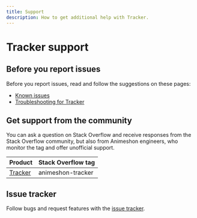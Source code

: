 ```yaml
---
title: Support
description: How to get additional help with Tracker.
---
```


# Tracker support

## Before you report issues

Before you report issues, read and follow the suggestions on these pages:

- [Known issues](/tracker/docs/issues)
- [Troubleshooting for Tracker](/tracker/docs/troubleshooting)

## Get support from the community

You can ask a question on Stack Overflow and receive responses from the Stack Overflow community, but also from Animeshon engineers, who monitor the tag and offer unofficial support.

| Product | Stack Overflow tag |
| --- | --- |
| [Tracker](https://stackoverflow.com/questions/tagged/animeshon-tracker) | animeshon-tracker |

## Issue tracker

Follow bugs and request features with the [issue tracker](https://github.com/animeshon/issue-tracker/issues).
